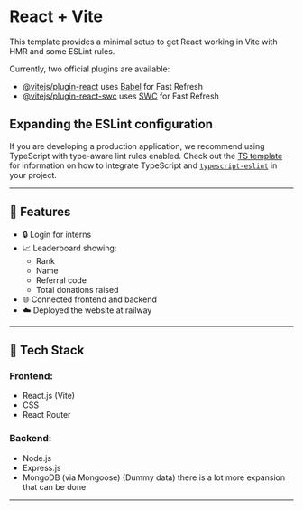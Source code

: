 # React + Vite

This template provides a minimal setup to get React working in Vite with HMR and some ESLint rules.

Currently, two official plugins are available:

- [@vitejs/plugin-react](https://github.com/vitejs/vite-plugin-react/blob/main/packages/plugin-react) uses [Babel](https://babeljs.io/) for Fast Refresh
- [@vitejs/plugin-react-swc](https://github.com/vitejs/vite-plugin-react/blob/main/packages/plugin-react-swc) uses [SWC](https://swc.rs/) for Fast Refresh

## Expanding the ESLint configuration

If you are developing a production application, we recommend using TypeScript with type-aware lint rules enabled. Check out the [TS template](https://github.com/vitejs/vite/tree/main/packages/create-vite/template-react-ts) for information on how to integrate TypeScript and [`typescript-eslint`](https://typescript-eslint.io) in your project.

---

## 🚀 Features

- 🔒 Login for interns
- 📈 Leaderboard showing:
  - Rank
  - Name
  - Referral code
  - Total donations raised
- 🌐 Connected frontend and backend
- ☁️ Deployed the website at railway

---

## 🧪 Tech Stack

### Frontend:
- React.js (Vite)
-  CSS
- React Router

### Backend:
- Node.js
- Express.js
- MongoDB (via Mongoose)
(Dummy data)
there is a lot more expansion that can be done
---

